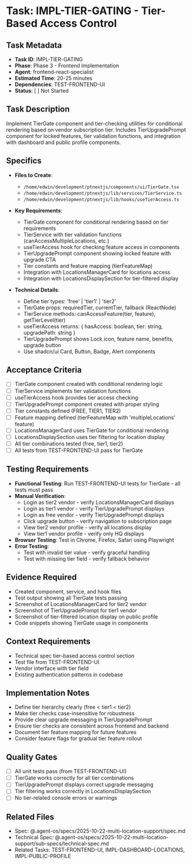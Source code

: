 # Task: IMPL-TIER-GATING - Tier-Based Access Control

## Task Metadata
- **Task ID**: IMPL-TIER-GATING
- **Phase**: Phase 3 - Frontend Implementation
- **Agent**: frontend-react-specialist
- **Estimated Time**: 20-25 minutes
- **Dependencies**: TEST-FRONTEND-UI
- **Status**: [ ] Not Started

## Task Description
Implement TierGate component and tier-checking utilities for conditional rendering based on vendor subscription tier. Includes TierUpgradePrompt component for locked features, tier validation functions, and integration with dashboard and public profile components.

## Specifics
- **Files to Create**:
  - `/home/edwin/development/ptnextjs/components/ui/TierGate.tsx`
  - `/home/edwin/development/ptnextjs/lib/services/TierService.ts`
  - `/home/edwin/development/ptnextjs/lib/hooks/useTierAccess.ts`

- **Key Requirements**:
  - TierGate component for conditional rendering based on tier requirements
  - TierService with tier validation functions (canAccessMultipleLocations, etc.)
  - useTierAccess hook for checking feature access in components
  - TierUpgradePrompt component showing locked feature with upgrade CTA
  - Tier constants and feature mapping (tierFeatureMap)
  - Integration with LocationsManagerCard for locations access
  - Integration with LocationsDisplaySection for tier-filtered display

- **Technical Details**:
  - Define tier types: 'free' | 'tier1' | 'tier2'
  - TierGate props: requiredTier, currentTier, fallback (ReactNode)
  - TierService methods: canAccessFeature(tier, feature), getTierLevel(tier)
  - useTierAccess returns: { hasAccess: boolean, tier: string, upgradePath: string }
  - TierUpgradePrompt shows Lock icon, feature name, benefits, upgrade button
  - Use shadcn/ui Card, Button, Badge, Alert components

## Acceptance Criteria
- [ ] TierGate component created with conditional rendering logic
- [ ] TierService implements tier validation functions
- [ ] useTierAccess hook provides tier access checking
- [ ] TierUpgradePrompt component created with proper styling
- [ ] Tier constants defined (FREE, TIER1, TIER2)
- [ ] Feature mapping defined (tierFeatureMap with 'multipleLocations' feature)
- [ ] LocationsManagerCard uses TierGate for conditional rendering
- [ ] LocationsDisplaySection uses tier filtering for location display
- [ ] All tier combinations tested (free, tier1, tier2)
- [ ] All tests from TEST-FRONTEND-UI pass for TierGate

## Testing Requirements
- **Functional Testing**: Run TEST-FRONTEND-UI tests for TierGate - all tests must pass
- **Manual Verification**:
  - Login as tier2 vendor - verify LocationsManagerCard displays
  - Login as tier1 vendor - verify TierUpgradePrompt displays
  - Login as free vendor - verify TierUpgradePrompt displays
  - Click upgrade button - verify navigation to subscription page
  - View tier2 vendor profile - verify all locations display
  - View tier1 vendor profile - verify only HQ displays
- **Browser Testing**: Test in Chrome, Firefox, Safari using Playwright
- **Error Testing**:
  - Test with invalid tier value - verify graceful handling
  - Test with missing tier field - verify fallback behavior

## Evidence Required
- Created component, service, and hook files
- Test output showing all TierGate tests passing
- Screenshot of LocationsManagerCard for tier2 vendor
- Screenshot of TierUpgradePrompt for tier1 vendor
- Screenshot of tier-filtered location display on public profile
- Code snippets showing TierGate usage in components

## Context Requirements
- Technical spec tier-based access control section
- Test file from TEST-FRONTEND-UI
- Vendor interface with tier field
- Existing authentication patterns in codebase

## Implementation Notes
- Define tier hierarchy clearly (free < tier1 < tier2)
- Make tier checks case-insensitive for robustness
- Provide clear upgrade messaging in TierUpgradePrompt
- Ensure tier checks are consistent across frontend and backend
- Document tier feature mapping for future features
- Consider feature flags for gradual tier feature rollout

## Quality Gates
- [ ] All unit tests pass (from TEST-FRONTEND-UI)
- [ ] TierGate works correctly for all tier combinations
- [ ] TierUpgradePrompt displays correct upgrade messaging
- [ ] Tier filtering works correctly in LocationsDisplaySection
- [ ] No tier-related console errors or warnings

## Related Files
- Spec: @.agent-os/specs/2025-10-22-multi-location-support/spec.md
- Technical Spec: @.agent-os/specs/2025-10-22-multi-location-support/sub-specs/technical-spec.md
- Related Tasks: TEST-FRONTEND-UI, IMPL-DASHBOARD-LOCATIONS, IMPL-PUBLIC-PROFILE
